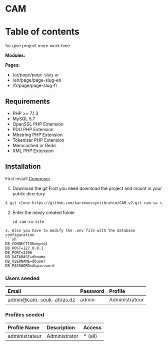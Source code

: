 # CAM 



# Table of contents

for give project more work time

**Modules:**

**Pages:**

- /ar/page/page-slug-ar
- /en/page/page-slug-en
- /fr/page/page-slug-fr

## Requirements

- PHP >= 7.1.3
- MySQL 5.7
- OpenSSL PHP Extension
- PDO PHP Extension
- Mbstring PHP Extension
- Tokenizer PHP Extension
- Memcached or Redis
- XML PHP Extension

## Installation

First install [Composer](https://getcomposer.org)

1. Download the git
 First you need download the project and mount in your public directory
```sh
$ git clone https://github.com/karimouseyniibrahim/CAM_v2.git cam-sa-site
```

2. Enter the newly created folder

   ```
   cd cam-sa-site
  ```
3. Also you have to modify the .env file with the database configuration
```sh
DB_CONNECTION=mysql
DB_HOST=127.0.0.1
DB_PORT=3306
DB_DATABASE=dbname
DB_USERNAME=dbuser
DB_PASSWORD=dbpassword
```

### Users seeded

|Email|Password|Profile|
|:------------|:------------|:------------|
| admin@cam-souk-ahras.dz | admin | Administrateur |


### Profiles seeded

|Profile Name|Description|Access|
|:------------|:------------|:------------|
|administrateur| Administrator|* (all)|